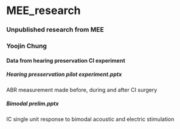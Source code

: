 # MEE_research

### Unpublished research from MEE
### Yoojin Chung
#### Data from hearing preservation CI experiment

##### Hearing presservation pilot experiment.pptx  
ABR measurement made before, during and after CI surgery

##### Bimodal prelim.pptx  
IC single unit response to bimodal acoustic and electric stimulation
